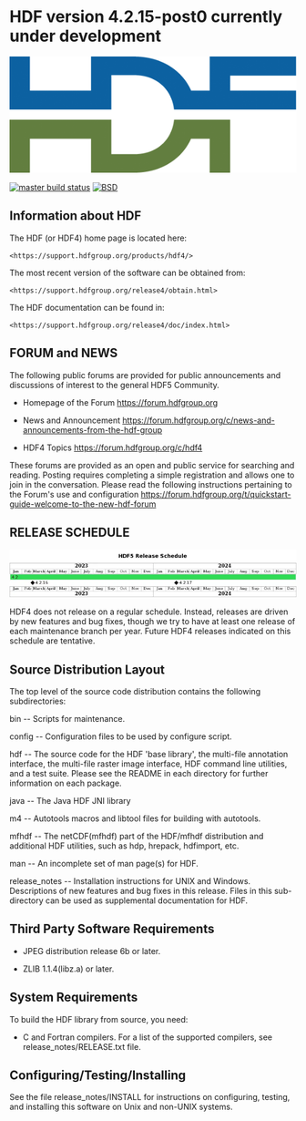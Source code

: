 HDF version 4.2.15-post0 currently under development
===================================================

![HDF Logo](doc/img/HDF.png)

[![master build status](https://img.shields.io/github/actions/workflow/status/HDFGroup/hdf4/main.yml?branch=master&label=master)](https://github.com/HDFGroup/hdf4/actions?query=branch%3Amaster)
[![BSD](https://img.shields.io/badge/License-BSD-blue.svg)](https://github.com/HDFGroup/hdf4/blob/develop/COPYING)

Information about HDF
---------------------

 The HDF (or HDF4) home page is located here:

    <https://support.hdfgroup.org/products/hdf4/>

 The most recent version of the software can be obtained from:

    <https://support.hdfgroup.org/release4/obtain.html>

 The HDF documentation can be found in:

    <https://support.hdfgroup.org/release4/doc/index.html>


FORUM and NEWS
--------------
The following public forums are provided for public announcements and discussions
of interest to the general HDF5 Community.

   - Homepage of the Forum
   https://forum.hdfgroup.org

   - News and Announcement
   https://forum.hdfgroup.org/c/news-and-announcements-from-the-hdf-group

   - HDF4 Topics
   https://forum.hdfgroup.org/c/hdf4

These forums are provided as an open and public service for searching and reading.
Posting requires completing a simple registration and allows one to join in the
conversation.  Please read the following instructions pertaining to the Forum's
use and configuration
    https://forum.hdfgroup.org/t/quickstart-guide-welcome-to-the-new-hdf-forum


RELEASE SCHEDULE
----------------

![HDF4 release schedule](doc/img/release-schedule.png) 

HDF4 does not release on a regular schedule. Instead, releases are driven by
new features and bug fixes, though we try to have at least one release of each
maintenance branch per year. Future HDF4 releases indicated on this schedule
are tentative.


Source Distribution Layout
--------------------------

 The top level of the source code distribution contains the following 
 subdirectories:

   bin    -- Scripts for maintenance.

   config -- Configuration files to be used by configure script.

   hdf    -- The source code for the HDF 'base library', the multi-file 
             annotation interface, the multi-file raster image interface, 
             HDF command line utilities, and a test suite. 
             Please see the README in each directory for further 
             information on each package. 

   java   -- The Java HDF JNI library

   m4     -- Autotools macros and libtool files for building with autotools.

   mfhdf  -- The netCDF(mfhdf) part of the HDF/mfhdf distribution and
             additional HDF utilities, such as hdp, hrepack, hdfimport, etc.

   man    -- An incomplete set of man page(s) for HDF.

   release\_notes -- 
             Installation instructions for UNIX and Windows.
             Descriptions of new features and bug fixes in this release.
             Files in this sub-directory can be used as supplemental 
             documentation for HDF. 


Third Party Software Requirements
---------------------------------
  * JPEG distribution release 6b or later.

  * ZLIB 1.1.4(libz.a) or later. 


System Requirements
-------------------
 To build the HDF library from source, you need:

   * C and Fortran compilers. For a list of the supported compilers,
     see release_notes/RELEASE.txt file.


Configuring/Testing/Installing 
------------------------------
 See the file release\_notes/INSTALL for instructions on configuring, testing,
 and installing this software on Unix and non-UNIX systems.

